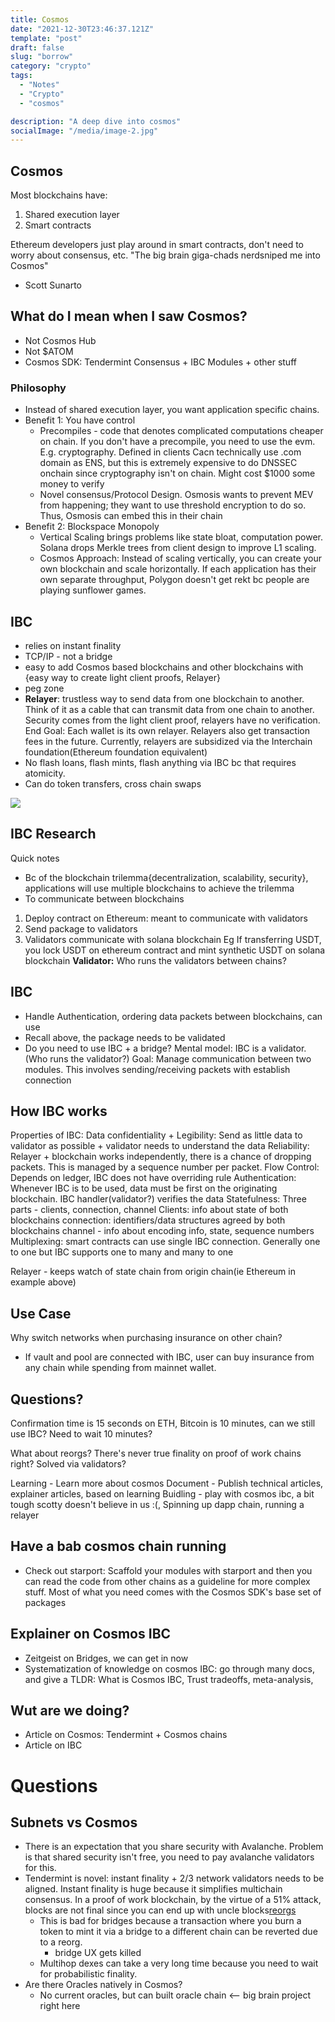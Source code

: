 ```yaml
---
title: Cosmos
date: "2021-12-30T23:46:37.121Z"
template: "post"
draft: false
slug: "borrow"
category: "crypto"
tags:
  - "Notes"
  - "Crypto"
  - "cosmos"

description: "A deep dive into cosmos"
socialImage: "/media/image-2.jpg"
---
```


## Cosmos

Most blockchains have:

1. Shared execution layer
2. Smart contracts

Ethereum developers just play around in smart contracts, don't need to worry about consensus, etc.
"The big brain giga-chads nerdsniped me into Cosmos"

- Scott Sunarto

## What do I mean when I saw Cosmos?

- Not Cosmos Hub
- Not $ATOM
- Cosmos SDK: Tendermint Consensus + IBC Modules + other stuff

### Philosophy

- Instead of shared execution layer, you want application specific chains.
- Benefit 1: You have control
  - Precompiles - code that denotes complicated computations cheaper on chain. If you don't have a precompile, you need to use the evm. E.g. cryptography. Defined in clients Cacn technically use .com domain as ENS, but this is extremely expensive to do DNSSEC onchain since cryptography isn't on chain. Might cost $1000 some money to verify
  - Novel consensus/Protocol Design. Osmosis wants to prevent MEV from happening; they want to use threshold encryption to do so. Thus, Osmosis can embed this in their chain
- Benefit 2: Blockspace Monopoly
  - Vertical Scaling brings problems like state bloat, computation power. Solana drops Merkle trees from client design to improve L1 scaling.
  - Cosmos Approach: Instead of scaling vertically, you can create your own blockchain and scale horizontally. If each application has their own separate throughput, Polygon doesn't get rekt bc people are playing sunflower games.

## IBC

- relies on instant finality
- TCP/IP - not a bridge
- easy to add Cosmos based blockchains and other blockchains with {easy way to create light client proofs, Relayer}
- peg zone
- **Relayer**: trustless way to send data from one blockchain to another. Think of it as a cable that can transmit data from one chain to another. Security comes from the light client proof, relayers have no verification.
  End Goal: Each wallet is its own relayer. Relayers also get transaction fees in the future. Currently, relayers are subsidized via the Interchain foundation(Ethereum foundation equivalent)
- No flash loans, flash mints, flash anything via IBC bc that requires atomicity.
- Can do token transfers, cross chain swaps

![](/media/Research/IBCpic.png)

## IBC Research

Quick notes

- Bc of the blockchain trilemma{decentralization, scalability, security}, applications will use multiple blockchains to achieve the trilemma
- To communicate between blockchains

1. Deploy contract on Ethereum: meant to communicate with validators
2. Send package to validators
3. Validators communicate with solana blockchain
   Eg If transferring USDT, you lock USDT on ethereum contract and mint synthetic USDT on solana blockchain
   **Validator:** Who runs the validators between chains?

## IBC

- Handle Authentication, ordering data packets between blockchains, can use
- Recall above, the package needs to be validated
- Do you need to use IBC + a bridge?
  Mental model: IBC is a validator. (Who runs the validator?)
  Goal: Manage communication between two modules. This involves sending/receiving packets with establish connection

## How IBC works

Properties of IBC:
Data confidentiality + Legibility: Send as little data to validator as possible + validator needs to understand the data
Reliability: Relayer + blockchain works independently, there is a chance of dropping packets. This is managed by a sequence number per packet.
Flow Control: Depends on ledger, IBC does not have overriding rule
Authentication: Whenever IBC is to be used, data must be first on the originating blockchain. IBC handler(validator?) verifies the data
Statefulness: Three parts - clients, connection, channel
Clients: info about state of both blockchains
connection: identifiers/data structures agreed by both blockchains
channel - info about encoding info, state, sequence numbers
Multiplexing: smart contracts can use single IBC connection. Generally one to one but IBC supports one to many and many to one

Relayer - keeps watch of state chain from origin chain(ie Ethereum in example above)

## Use Case

Why switch networks when purchasing insurance on other chain?

- If vault and pool are connected with IBC, user can buy insurance from any chain while spending from mainnet wallet.

## Questions?

Confirmation time is 15 seconds on ETH, Bitcoin is 10 minutes, can we still use IBC?
Need to wait 10 minutes?

What about reorgs? There's never true finality on proof of work chains right?
Solved via validators?

Learning - Learn more about cosmos
Document - Publish technical articles, explainer articles, based on learning
Buidling - play with cosmos ibc, a bit tough scotty doesn't believe in us :(, Spinning up dapp chain, running a relayer

## Have a bab cosmos chain running

- Check out starport: Scaffold your modules with starport and then you can read the code from other chains as a guideline for more complex stuff. Most of what you need comes with the Cosmos SDK's base set of packages

## Explainer on Cosmos IBC

- Zeitgeist on Bridges, we can get in now
- Systematization of knowledge on cosmos IBC: go through many docs, and give a TLDR: What is Cosmos IBC, Trust tradeoffs, meta-analysis,

## Wut are we doing?

- Article on Cosmos: Tendermint + Cosmos chains
- Article on IBC

# Questions

## Subnets vs Cosmos

- There is an expectation that you share security with Avalanche. Problem is that shared security isn't free, you need to pay avalanche validators for this.
- Tendermint is novel: instant finality + 2/3 network validators needs to be aligned. Instant finality is huge because it simplifies multichain consensus. In a proof of work blockchain, by the virtue of a 51% attack, blocks are not final since you can end up with uncle blocks[reorgs](https://medium.com/dragonfly-research/dr-reorg-or-how-i-learned-to-stop-worrying-and-love-mev-2ee72b428d1d)
  - This is bad for bridges because a transaction where you burn a token to mint it via a bridge to a different chain can be reverted due to a reorg.
    - bridge UX gets killed
  - Multihop dexes can take a very long time because you need to wait for probabilistic finality.
- Are there Oracles natively in Cosmos?
  - No current oracles, but can built oracle chain <-- big brain project right here
